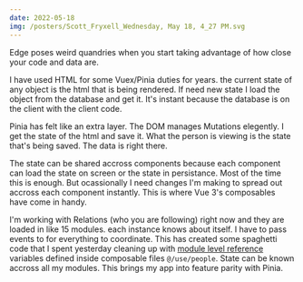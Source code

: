 ```yaml
---
date: 2022-05-18
img: /posters/Scott_Fryxell_Wednesday, May 18, 4_27 PM.svg
---
```


Edge poses weird quandries when you start taking advantage of how close your code and data are.

I have used HTML for some Vuex/Pinia duties for years. the current state of any object is the html that is being rendered. If need new state I load the object from the database and get it. It's instant because the database is on the client with the client code.

Pinia has felt like an extra layer. The DOM manages Mutations elegently. I get the state of the html and save it. What the person is viewing is the state that's being saved. The data is right there.

The state can be shared accross components because each component can load the state on screen or the state in persistance. Most of the time this is enough. But ocassionally I need changes I'm making to spread out accross each component instantly. This is where Vue 3's composables have come in handy.

I'm working with Relations (who you are following) right now and they are loaded in like 15 modules. each instance knows about itself. I have to pass events to for everything to coordinate. This has created some spaghetti code that I spent yesterday cleaning up with [module level reference](https://vueschool.io/articles/vuejs-tutorials/home-rolled-store-with-the-vue-js-composition-api/) variables defined inside composable files `@/use/people`. State can be known accross all my modules. This brings my app into feature parity with Pinia.
